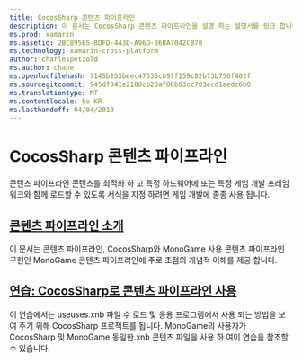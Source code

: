 ```yaml
---
title: CocosSharp 콘텐츠 파이프라인
description: 이 문서는 CocosSharp 콘텐츠 파이프라인을 설명 하는 설명서를 링크 합니다.
ms.prod: xamarin
ms.assetid: 2BC895E5-BDFD-443D-A96D-86BA7042CB70
ms.technology: xamarin-cross-platform
author: charlespetzold
ms.author: chape
ms.openlocfilehash: 7145b255beec47335cb97f159c82b73b756f402f
ms.sourcegitcommit: 945df041e2180cb20af08b83cc703ecd1aedc6b0
ms.translationtype: MT
ms.contentlocale: ko-KR
ms.lasthandoff: 04/04/2018
---
```

# <a name="cocossharp-content-pipeline"></a>CocosSharp 콘텐츠 파이프라인

콘텐츠 파이프라인 콘텐츠를 최적화 하 고 특정 하드웨어에 또는 특정 게임 개발 프레임 워크와 함께 로드할 수 있도록 서식을 지정 하려면 게임 개발에 종종 사용 됩니다.

##  <a name="introduction-to-content-pipelinesgraphics-gamescocossharpcontent-pipelineintroductionmd"></a>[콘텐츠 파이프라인 소개](~/graphics-games/cocossharp/content-pipeline/introduction.md)

이 문서는 콘텐츠 파이프라인, CocosSharp와 MonoGame 사용 콘텐츠 파이프라인 구현인 MonoGame 콘텐츠 파이프라인에 주로 초점의 개념적 이해를 제공 합니다.

##  <a name="walkthrough--using-the-content-pipeline-with-cocossharpgraphics-gamescocossharpcontent-pipelinewalkthroughmd"></a>[연습: CocosSharp로 콘텐츠 파이프라인 사용](~/graphics-games/cocossharp/content-pipeline/walkthrough.md)

이 연습에서는 useuses.xnb 파일 수 로드 및 응용 프로그램에서 사용 되는 방법을 보여 주기 위해 CocosSharp 프로젝트를 됩니다.  MonoGame의 사용자가 CocosSharp 및 MonoGame 동일한.xnb 콘텐츠 파일을 사용 하 여이 연습을 참조할 수 있습니다.  
